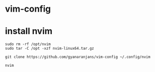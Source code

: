 
# vim-config

# install nvim
```curl -LO https://github.com/neovim/neovim/releases/latest/download/nvim-linux64.tar.gz
sudo rm -rf /opt/nvim
sudo tar -C /opt -xzf nvim-linux64.tar.gz
```

```
git clone https://github.com/gyanaranjans/vim-config ~/.config/nvim
```

```
nvim
```
